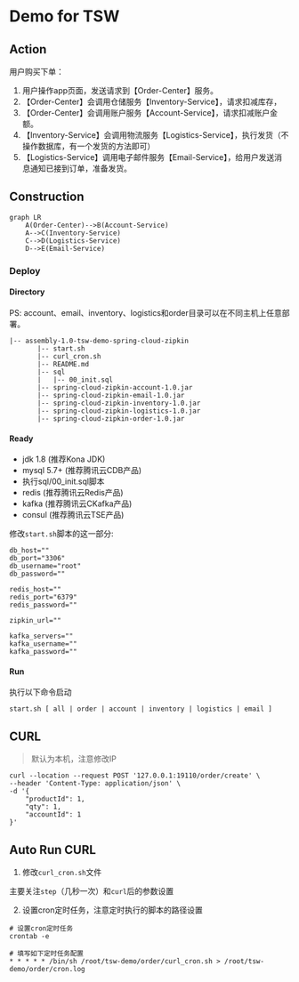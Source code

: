 # Demo for TSW

## Action

用户购买下单：
1. 用户操作app页面，发送请求到【Order-Center】服务。
2. 【Order-Center】会调用仓储服务【Inventory-Service】，请求扣减库存，
3. 【Order-Center】会调用账户服务【Account-Service】，请求扣减账户金额。
4. 【Inventory-Service】会调用物流服务【Logistics-Service】，执行发货（不操作数据库，有一个发货的方法即可）
5. 【Logistics-Service】调用电子邮件服务【Email-Service】，给用户发送消息通知已接到订单，准备发货。

## Construction

```mermaid
graph LR
    A(Order-Center)-->B(Account-Service)
    A-->C(Inventory-Service)
    C-->D(Logistics-Service)
    D-->E(Email-Service)
```

### Deploy

#### Directory

PS: account、email、inventory、logistics和order目录可以在不同主机上任意部署。
```
|-- assembly-1.0-tsw-demo-spring-cloud-zipkin
       |-- start.sh
       |-- curl_cron.sh
       |-- README.md
       |-- sql
       |   |-- 00_init.sql
       |-- spring-cloud-zipkin-account-1.0.jar
       |-- spring-cloud-zipkin-email-1.0.jar
       |-- spring-cloud-zipkin-inventory-1.0.jar
       |-- spring-cloud-zipkin-logistics-1.0.jar
       |-- spring-cloud-zipkin-order-1.0.jar
```
#### Ready

- jdk 1.8 (推荐Kona JDK)
- mysql 5.7+ (推荐腾讯云CDB产品)
- 执行sql/00_init.sql脚本
- redis (推荐腾讯云Redis产品)
- kafka (推荐腾讯云CKafka产品)
- consul (推荐腾讯云TSE产品)

修改`start.sh`脚本的这一部分:
``` shell
db_host=""
db_port="3306"
db_username="root"
db_password=""

redis_host=""
redis_port="6379"
redis_password=""

zipkin_url=""

kafka_servers=""
kafka_username=""
kafka_password=""
```

#### Run

执行以下命令启动

```shell
start.sh [ all | order | account | inventory | logistics | email ]
```

## CURL

> 默认为本机，注意修改IP

```curl
curl --location --request POST '127.0.0.1:19110/order/create' \
--header 'Content-Type: application/json' \
-d '{
    "productId": 1,
    "qty": 1,
    "accountId": 1
}'
```

## Auto Run CURL

1. 修改```curl_cron.sh```文件

主要关注```step```（几秒一次）和```curl```后的参数设置

2. 设置cron定时任务，注意定时执行的脚本的路径设置

```shell
# 设置cron定时任务
crontab -e

# 填写如下定时任务配置
* * * * * /bin/sh /root/tsw-demo/order/curl_cron.sh > /root/tsw-demo/order/cron.log
```
